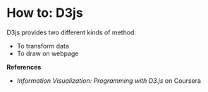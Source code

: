 # How to: D3js

D3js provides two different kinds of method:  
- To transform data  
- To draw on webpage  



**References**  
- *Information Visualization: Programming with D3.js* on Coursera  
 
